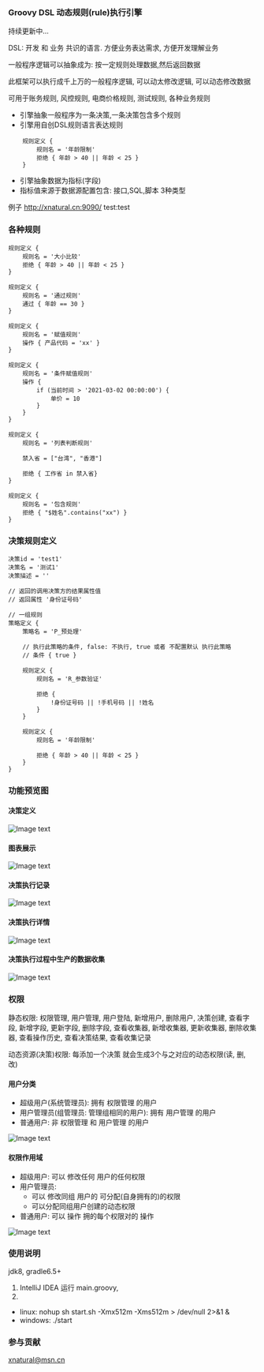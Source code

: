### Groovy DSL 动态规则(rule)执行引擎
持续更新中...

DSL: 开发 和 业务 共识的语言. 方便业务表达需求, 方便开发理解业务

一般程序逻辑可以抽象成为: 按一定规则处理数据,然后返回数据

此框架可以执行成千上万的一般程序逻辑, 可以动太修改逻辑, 可以动态修改数据

可用于账务规则, 风控规则, 电商价格规则, 测试规则, 各种业务规则

* 引擎抽象一般程序为一条决策,一条决策包含多个规则
* 引擎用自创DSL规则语言表达规则
```
    规则定义 {
        规则名 = '年龄限制'
        拒绝 { 年龄 > 40 || 年龄 < 25 }
    }
```
* 引擎抽象数据为指标(字段)
* 指标值来源于数据源配置包含: 接口,SQL,脚本 3种类型

例子 http://xnatural.cn:9090/ test:test

### 各种规则
```
规则定义 {
    规则名 = '大小比较'
    拒绝 { 年龄 > 40 || 年龄 < 25 }
}
```
```
规则定义 {
    规则名 = '通过规则'
    通过 { 年龄 == 30 }
}
```
```
规则定义 {
    规则名 = '赋值规则'
    操作 { 产品代码 = 'xx' }
}
```
```
规则定义 {
    规则名 = '条件赋值规则'
    操作 {
        if (当前时间 > '2021-03-02 00:00:00') {
            单价 = 10
        } 
    }
}
```
```
规则定义 {
    规则名 = '列表判断规则'

    禁入省 = ["台湾", "香港"]

    拒绝 { 工作省 in 禁入省}
}
```
```
规则定义 {
    规则名 = '包含规则'
    拒绝 { "$姓名".contains("xx") }
}
```

### 决策规则定义
```
决策id = 'test1'
决策名 = '测试1'
决策描述 = ''

// 返回的调用决策方的结果属性值
// 返回属性 '身份证号码'

// 一组规则
策略定义 {
    策略名 = 'P_预处理'

    // 执行此策略的条件, false: 不执行, true 或者 不配置默认 执行此策略
    // 条件 { true }

    规则定义 {
        规则名 = 'R_参数验证'

        拒绝 {
            !身份证号码 || !手机号码 || !姓名
        }
    }

    规则定义 {
        规则名 = '年龄限制'

        拒绝 { 年龄 > 40 || 年龄 < 25 }
    }
}
```
### 功能预览图
#### 决策定义
![Image text](https://gitee.com/xnat/tmp/raw/master/img/decisions.png)

#### 图表展示 
![Image text](https://gitee.com/xnat/tmp/raw/master/img/decision_dashbrod.png)

#### 决策执行记录
![Image text](https://gitee.com/xnat/tmp/raw/master/img/decision_records.png)

#### 决策执行详情
![Image text](https://gitee.com/xnat/tmp/raw/master/img/decision_result_detail.png)

#### 决策执行过程中生产的数据收集
![Image text](https://gitee.com/xnat/tmp/raw/master/img/collect_records.png)

### 权限
静态权限: 权限管理, 用户管理, 用户登陆, 新增用户, 删除用户, 决策创建, 查看字段, 新增字段, 更新字段, 删除字段, 查看收集器, 新增收集器, 更新收集器, 删除收集器, 查看操作历史, 查看决策结果, 查看收集记录

动态资源(决策)权限: 每添加一个决策 就会生成3个与之对应的动态权限(读, 删, 改)
#### 用户分类
* 超级用户(系统管理员): 拥有 权限管理 的用户
* 用户管理员(组管理员: 管理组相同的用户): 拥有 用户管理 的用户
* 普通用户: 非 权限管理 和 用户管理 的用户

![Image text](https://gitee.com/xnat/tmp/raw/master/img/userlist.png)

#### 权限作用域
* 超级用户: 可以 修改任何 用户的任何权限
* 用户管理员: 
    * 可以 修改同组 用户的 可分配(自身拥有的)的权限
    * 可以分配同组用户创建的动态权限
* 普通用户: 可以 操作 拥的每个权限对的 操作

![Image text](https://gitee.com/xnat/tmp/raw/master/img/userchange.png)

### 使用说明
jdk8, gradle6.5+

1. IntelliJ IDEA 运行 main.groovy, 
2. 
 * linux: nohup sh start.sh -Xmx512m -Xms512m > /dev/null 2>&1 &
 * windows: ./start


### 参与贡献
xnatural@msn.cn